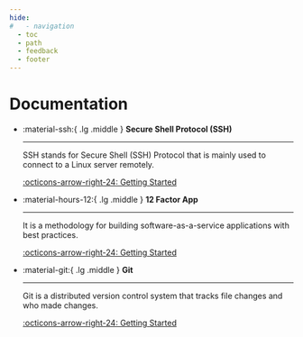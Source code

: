 ```yaml
---
hide:
#   - navigation
  - toc
  - path
  - feedback
  - footer
---
```


# Documentation

<div class="grid cards" markdown>

-   :material-ssh:{ .lg .middle } __Secure Shell Protocol (SSH)__

    ---

    SSH stands for Secure Shell (SSH) Protocol that is mainly used to connect to a Linux server remotely.

    [:octicons-arrow-right-24: Getting Started](ssh/ssh-overview)

-   :material-hours-12:{ .lg .middle } __12 Factor App__

    ---

    It is a methodology for building software-as-a-service applications with best practices.

    [:octicons-arrow-right-24: Getting Started](12-factor-app)

-   :material-git:{ .lg .middle } __Git__

    ---

    Git is a distributed version control system that tracks file changes and who made changes.

    [:octicons-arrow-right-24: Getting Started](git/what-is-git/)
</div>
